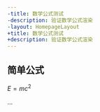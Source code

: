 ```yaml
---
-title: 数学公式测试
-description: 验证数学公式渲染
-layout: HomepageLayout
+title: 数学公式测试
+description: 验证数学公式渲染
---
```


## 简单公式

$E = mc^2$

...
